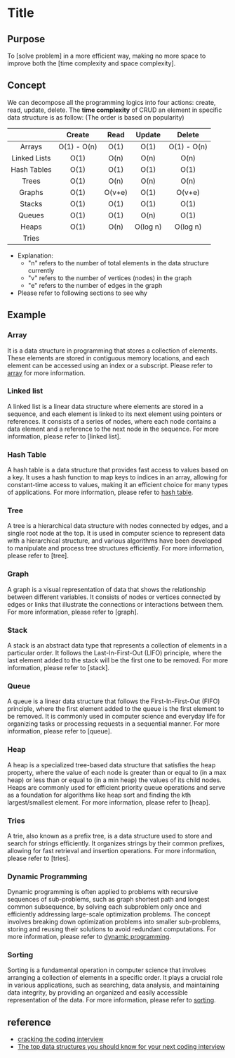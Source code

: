 # Title

## Purpose

To [solve problem] in a more efficient way, making no more space to improve both the [time complexity and space complexity].

## Concept

We can decompose all the programming logics into four actions: create, read, update, delete. The **time complexity** of CRUD an element in specific data structure is as follow: (The order is based on popularity)

|  | Create | Read | Update | Delete |
|:-:|:-:|:-:|:-:|:-:|
| Arrays | O(1) - O(n) | O(1) | O(1) | O(1) - O(n) |
| Linked Lists | O(1) | O(n) | O(n) | O(n) |
| Hash Tables | O(1) | O(1) | O(1) | O(1) |
| Trees | O(1) | O(n) | O(n) | O(n) |
| Graphs | O(1) | O(v+e) | O(1) | O(v+e) |
| Stacks | O(1) | O(1) | O(1) | O(1) |
| Queues | O(1) | O(1) | O(n) | O(1) |
| Heaps | O(1) | O(n) | O(log n) | O(log n) |
| Tries |

* Explanation:
  * "n" refers to the number of total elements in the data structure currently
  * "v" refers to the number of vertices (nodes) in the graph
  * "e" refers to the number of edges in the graph
* Please refer to following sections to see why

## Example

### Array

It is a data structure in programming that stores a collection of elements. These elements are stored in contiguous memory locations, and each element can be accessed using an index or a subscript. Please refer to [array](/blog/software/dsa/array) for more information.

### Linked list

A linked list is a linear data structure where elements are stored in a sequence, and each element is linked to its next element using pointers or references. It consists of a series of nodes, where each node contains a data element and a reference to the next node in the sequence. For more information, please refer to [linked list].

### Hash Table

A hash table is a data structure that provides fast access to values based on a key. It uses a hash function to map keys to indices in an array, allowing for constant-time access to values, making it an efficient choice for many types of applications. For more information, please refer to [hash table](/blog/software/dsa/hash-table).

### Tree

A tree is a hierarchical data structure with nodes connected by edges, and a single root node at the top. It is used in computer science to represent data with a hierarchical structure, and various algorithms have been developed to manipulate and process tree structures efficiently. For more information, please refer to [tree].

### Graph

A graph is a visual representation of data that shows the relationship between different variables. It consists of nodes or vertices connected by edges or links that illustrate the connections or interactions between them. For more information, please refer to [graph].

### Stack

A stack is an abstract data type that represents a collection of elements in a particular order. It follows the Last-In-First-Out (LIFO) principle, where the last element added to the stack will be the first one to be removed. For more information, please refer to [stack].

### Queue

A queue is a linear data structure that follows the First-In-First-Out (FIFO) principle, where the first element added to the queue is the first element to be removed. It is commonly used in computer science and everyday life for organizing tasks or processing requests in a sequential manner. For more information, please refer to [queue].

### Heap

A heap is a specialized tree-based data structure that satisfies the heap property, where the value of each node is greater than or equal to (in a max heap) or less than or equal to (in a min heap) the values of its child nodes. Heaps are commonly used for efficient priority queue operations and serve as a foundation for algorithms like heap sort and finding the kth largest/smallest element. For more information, please refer to [heap].

### Tries

A trie, also known as a prefix tree, is a data structure used to store and search for strings efficiently. It organizes strings by their common prefixes, allowing for fast retrieval and insertion operations. For more information, please refer to [tries].

### Dynamic Programming

Dynamic programming is often applied to problems with recursive sequences of sub-problems, such as graph shortest path and longest common subsequence, by solving each subproblem only once and efficiently addressing large-scale optimization problems. The concept involves breaking down optimization problems into smaller sub-problems, storing and reusing their solutions to avoid redundant computations. For more information, please refer to [dynamic programming](/blog/software/dsa/dynamic-programming).

### Sorting

Sorting is a fundamental operation in computer science that involves arranging a collection of elements in a specific order. It plays a crucial role in various applications, such as searching, data analysis, and maintaining data integrity, by providing an organized and easily accessible representation of the data. For more information, please refer to [sorting](/blog/software/dsa/sorting/main).

## reference

* [cracking the coding interview](https://www.amazon.com/Cracking-Coding-Interview-Programming-Questions/dp/0984782850)
* [The top data structures you should know for your next coding interview](https://www.freecodecamp.org/news/the-top-data-structures-you-should-know-for-your-next-coding-interview-36af0831f5e3/)
